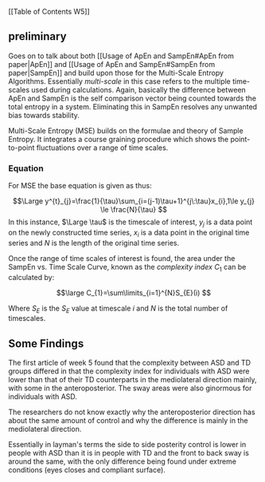 [[Table of Contents W5]]

## preliminary

Goes on to talk about both [[Usage of ApEn and SampEn#ApEn from paper|ApEn]] and [[Usage of ApEn and SampEn#SampEn from paper|SampEn]] and build upon those for the Multi-Scale Entropy Algorithms.
Essentially *multi-scale* in this case refers to the multiple time-scales used during calculations. Again, basically the difference between ApEn and SampEn is the self comparison vector being counted towards the total entropy in a system. Eliminating this in SampEn resolves any unwanted bias towards stability.

Multi-Scale Entropy (MSE) builds on the formulae and theory of Sample Entropy. It integrates a course graining procedure which shows the point-to-point fluctuations over a range of time scales.

### Equation

For MSE the base equation is given as thus:

$$\Large
y^{t}_{j}=\frac{1}{\tau}\sum_{i=(j-1)\tau+1}^{j\:\tau}x_{i},1\le y_{j} \le \frac{N}{\tau} 
$$
In this instance, $\Large \tau$ is the timescale of interest, $y_j$ is a data point on the newly constructed time series, $x_{i}$ is a data point in the original time series and $N$ is the length of the original time series.

Once the range of time scales of interest is found, the area under the SampEn vs. Time Scale Curve, known as the *complexity index* $C_{1}$ can be calculated by:

$$\large
C_{1}=\sum\limits_{i=1}^{N}S_{E}(i)
$$

Where $S_{E}$ is the $S_{E}$ value at timescale $i$ and $N$ is the total number of timescales. 

## Some Findings
The first article of week 5 found that the complexity between ASD and TD groups differed in that the complexity index for individuals with ASD were lower than that of their TD counterparts in the mediolateral direction mainly, with some in the anteroposterior. The sway areas were also ginormous for individuals with ASD.

The researchers do not know exactly why the anteroposterior direction has about the same amount of control and why the difference is mainly in the mediolateral direction.

Essentially in layman's terms the side to side posterity control is lower in people with ASD than it is in people with TD and the front to back sway is around the same, with the only difference being found under extreme conditions (eyes closes and compliant surface). 